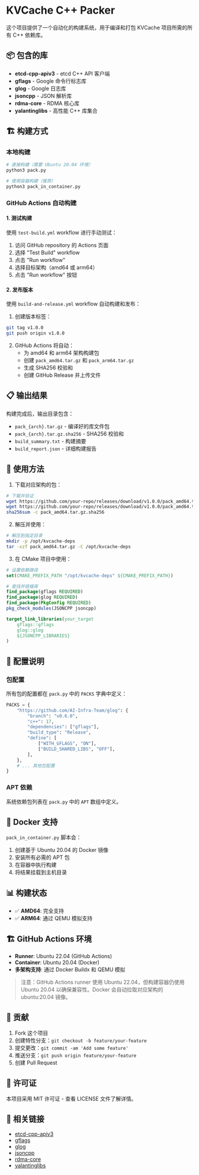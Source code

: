 # KVCache C++ Packer

这个项目提供了一个自动化的构建系统，用于编译和打包 KVCache 项目所需的所有 C++ 依赖库。

## 📦 包含的库

- **etcd-cpp-apiv3** - etcd C++ API 客户端
- **gflags** - Google 命令行标志库
- **glog** - Google 日志库
- **jsoncpp** - JSON 解析库
- **rdma-core** - RDMA 核心库
- **yalantinglibs** - 高性能 C++ 库集合

## 🏗️ 构建方式

### 本地构建

```bash
# 直接构建（需要 Ubuntu 20.04 环境）
python3 pack.py

# 使用容器构建（推荐）
python3 pack_in_container.py
```

### GitHub Actions 自动构建

#### 1. 测试构建

使用 `test-build.yml` workflow 进行手动测试：

1. 访问 GitHub repository 的 Actions 页面
2. 选择 "Test Build" workflow
3. 点击 "Run workflow"
4. 选择目标架构（amd64 或 arm64）
5. 点击 "Run workflow" 按钮

#### 2. 发布版本

使用 `build-and-release.yml` workflow 自动构建和发布：

1. 创建版本标签：
```bash
git tag v1.0.0
git push origin v1.0.0
```

2. GitHub Actions 将自动：
   - 为 amd64 和 arm64 架构构建包
   - 创建 `pack_amd64.tar.gz` 和 `pack_arm64.tar.gz`
   - 生成 SHA256 校验和
   - 创建 GitHub Release 并上传文件

## 📋 输出结果

构建完成后，输出目录包含：

- `pack_{arch}.tar.gz` - 编译好的库文件包
- `pack_{arch}.tar.gz.sha256` - SHA256 校验和
- `build_summary.txt` - 构建摘要
- `build_report.json` - 详细构建报告

## 🚀 使用方法

1. 下载对应架构的包：
```bash
# 下载并验证
wget https://github.com/your-repo/releases/download/v1.0.0/pack_amd64.tar.gz
wget https://github.com/your-repo/releases/download/v1.0.0/pack_amd64.tar.gz.sha256
sha256sum -c pack_amd64.tar.gz.sha256
```

2. 解压并使用：
```bash
# 解压到指定目录
mkdir -p /opt/kvcache-deps
tar -xzf pack_amd64.tar.gz -C /opt/kvcache-deps
```

3. 在 CMake 项目中使用：
```cmake
# 设置依赖路径
set(CMAKE_PREFIX_PATH "/opt/kvcache-deps" ${CMAKE_PREFIX_PATH})

# 查找并链接库
find_package(gflags REQUIRED)
find_package(glog REQUIRED)
find_package(PkgConfig REQUIRED)
pkg_check_modules(JSONCPP jsoncpp)

target_link_libraries(your_target
    gflags::gflags
    glog::glog
    ${JSONCPP_LIBRARIES}
)
```

## 🔧 配置说明

### 包配置

所有包的配置都在 `pack.py` 中的 `PACKS` 字典中定义：

```python
PACKS = {
    "https://github.com/AI-Infra-Team/glog": {
        "branch": "v0.6.0",
        "c++": 17,
        "dependencies": ["gflags"],
        "build_type": "Release",
        "define": [
            ["WITH_GFLAGS", "ON"],
            ["BUILD_SHARED_LIBS", "OFF"],
        ],
    },
    # ... 其他包配置
}
```

### APT 依赖

系统依赖包列表在 `pack.py` 中的 `APT` 数组中定义。

## 🐳 Docker 支持

`pack_in_container.py` 脚本会：

1. 创建基于 Ubuntu 20.04 的 Docker 镜像
2. 安装所有必需的 APT 包
3. 在容器中执行构建
4. 将结果挂载到主机目录

## 📊 构建状态

- ✅ **AMD64**: 完全支持
- ✅ **ARM64**: 通过 QEMU 模拟支持

## 🏗️ GitHub Actions 环境

- **Runner**: Ubuntu 22.04 (GitHub Actions)
- **Container**: Ubuntu 20.04 (Docker)
- **多架构支持**: 通过 Docker Buildx 和 QEMU 模拟

> 注意：GitHub Actions runner 使用 Ubuntu 22.04，但构建容器仍使用 Ubuntu 20.04 以确保兼容性。Docker 会自动拉取对应架构的 ubuntu:20.04 镜像。

## 🤝 贡献

1. Fork 这个项目
2. 创建特性分支：`git checkout -b feature/your-feature`
3. 提交更改：`git commit -am 'Add some feature'`
4. 推送分支：`git push origin feature/your-feature`
5. 创建 Pull Request

## 📄 许可证

本项目采用 MIT 许可证 - 查看 LICENSE 文件了解详情。

## 🔗 相关链接

- [etcd-cpp-apiv3](https://github.com/AI-Infra-Team/etcd-cpp-apiv3)
- [gflags](https://github.com/AI-Infra-Team/gflags)
- [glog](https://github.com/AI-Infra-Team/glog)
- [jsoncpp](https://github.com/AI-Infra-Team/jsoncpp)
- [rdma-core](https://github.com/AI-Infra-Team/rdma-core)
- [yalantinglibs](https://github.com/AI-Infra-Team/yalantinglibs) 